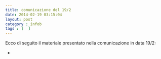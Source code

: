 ```yaml
---
title: comunicazione del 19/2
date: 2014-02-19 03:15:04 
layout: post
category : infob 
tags : [  ] 
---
```



Ecco di seguito il materiale presentato nella comunicazione in data 19/2:

* 
 
